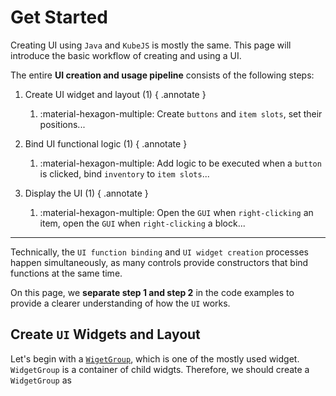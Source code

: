 # Get Started

Creating UI using `Java` and `KubeJS` is mostly the same. This page will introduce the basic workflow of creating and using a UI.  

The entire **UI creation and usage pipeline** consists of the following steps:

1. Create UI widget and layout (1)
    { .annotate }

    1.  :material-hexagon-multiple: Create `buttons` and `item slots`, set their positions...

2. Bind UI functional logic (1)
    { .annotate }

    1.  :material-hexagon-multiple: Add logic to be executed when a `button` is clicked, bind `inventory` to `item slots`...

3. Display the UI (1)
    { .annotate }

    1.  :material-hexagon-multiple: Open the `GUI` when `right-clicking` an item, open the `GUI` when `right-clicking` a block...

---

Technically, the `UI function binding` and `UI widget creation` processes happen simultaneously, as many controls provide constructors that bind functions at the same time.  

On this page, we **separate step 1 and step 2** in the code examples to provide a clearer understanding of how the `UI` works.

## Create `UI` Widgets and Layout

Let's begin with a [`WigetGroup`](../widget/WidgetGroup.md), which is one of the mostly used widget. `WidgetGroup` is a container of child widgts. Therefore, we should create a `WidgetGroup` as 